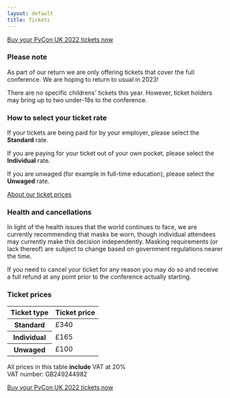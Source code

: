 ```yaml
---
layout: default
title: Tickets
---
```


<a href="https://pretix.eu/pyconuk/PyConUK2022" target="_blank">Buy your PyCon UK 2022 tickets now</a>

<div class="box box_yellow">
  <h3>Please note</h3>
  <p>As part of our return we are only offering tickets that cover the full conference. We are hoping to return to usual in 2023!</p>
  <p>There are no specific childrens' tickets this year. However, ticket holders may bring up to two under-18s to the conference.</p>
</div>

<div class="box box_blue">
  <h3>How to select your ticket rate</h3>
  <p>If your tickets are being paid for by your employer, please select the <strong>Standard</strong> rate.</p>
  <p>If you are paying for your ticket out of your own pocket, please select the <strong>Individual</strong> rate.</p>
  <p>If you are unwaged (for example in full-time education), please select the <strong>Unwaged</strong> rate.</p>
  <a href="/tickets/about-our-ticket-prices/">About our ticket prices</a>
</div>

<div class="box box_red">
  <h3>Health and cancellations</h3>
  <p>In light of the health issues that the world continues to face, we are currently recommending that masks be worn, though individual attendees may currently make this decision independently. Masking requirements (or lack thereof) are subject to change based on government regulations nearer the time.</p>
  <p>If you need to cancel your ticket for any reason you may do so and receive a full refund at any point prior to the conference actually starting.</p>
</div>

<div class="box box_yellow">
  <h3>Ticket prices</h3>
  <table class="table">
    <thead>
      <th scope="col">Ticket type</th>
      <th scope="col">Ticket price</th>
    </thead>
    <tbody>
      <tr>
        <th scope="row">Standard</th>
        <td>£340</td>
      </tr>
      <tr>
        <th scope="row">Individual</th>
        <td>£165</td>
      </tr>
      <tr>
        <th scope="row">Unwaged</th>
        <td>£100</td>
      </tr>
    </tbody>
  </table>

  <p>All prices in this table <strong>include</strong> VAT at 20%<br />
  VAT number: GB249244982</p>
</div>

<a href="https://pretix.eu/pyconuk/PyConUK2022" target="_blank">Buy your PyCon UK 2022 tickets now</a>
